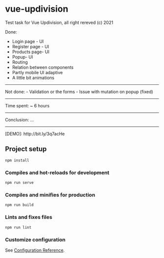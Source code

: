 # vue-updivision

Test task for Vue Updivision, all right rereved (c) 2021

Done:
- Login page - UI
- Register page - UI
- Products page- UI
- Popup- UI
- Routing
- Relation between components
- Partly mobile UI adaptive
- A little bit animations
<hr> 
Not done:
- Validation or the forms
- Issue with mutation on popup (fixed)
<hr>
Time spent:
  ~ 6 hours
<hr>
Conclusion:
  ...
<hr>
[DEMO]: http://bit.ly/3q7acHe

## Project setup
```
npm install
```

### Compiles and hot-reloads for development
```
npm run serve
```

### Compiles and minifies for production
```
npm run build
```

### Lints and fixes files
```
npm run lint
```

### Customize configuration
See [Configuration Reference](https://cli.vuejs.org/config/).
